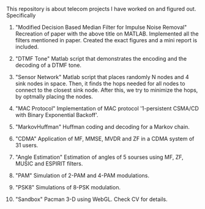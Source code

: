 This repository is about telecom projects I have worked on and figured out. Specifically

1. "Modified Decision Based Median Filter for Impulse Noise Removal"
   Recreation of paper with the above title on MATLAB. Implemented all the filters mentioned in paper. Created the exact figures and a        mini report is included.

2. "DTMF Tone"
   Matlab script that demonstrates the encoding and the decoding of a DTMF tone.
   
3. "Sensor Network"
   Matlab script that places randomly N nodes and 4 sink nodes in space. Then, it finds the hops needed for all nodes to connect to the      closest sink node. After this, we try to minimize the hops, by optmally placing the nodes.
   
4. "MAC Protocol"
   Implementation of MAC protocol '1-persistent CSMA/CD with Binary Exponential Backoff'.

5. "MarkovHuffman"
   Huffman coding and decoding for a Markov chain.

6. "CDMA"
    Application of MF, MMSE, MVDR and ZF in a CDMA system of 31 users.
    
7. "Angle Estimation"
   Estimation of angles of 5 sourses using MF, ZF, MUSIC and ESPIRIT filters.

8. "PAM"
   Simulation of 2-PAM and 4-PAM modulations.
   
9. "PSK8"
   Simulations of 8-PSK modulation.

10. "Sandbox"
    Pacman 3-D using WebGL. Check CV for details.
